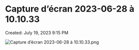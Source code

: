 # Capture d’écran 2023-06-28 à 10.10.33

Created: July 19, 2023 9:15 PM

![Capture d’écran 2023-06-28 à 10.10.33.png](Capture%20d%E2%80%99e%CC%81cran%202023-06-28%20a%CC%80%2010%2010%2033%20f72738b9ebe3456f9497bf90b138eae1/Capture_decran_2023-06-28_a_10.10.33.png)